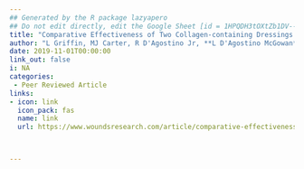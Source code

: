 ```yaml
---
## Generated by the R package lazyapero
## Do not edit directly, edit the Google Sheet [id = 1HPQDH3tOXtZb1DV--8wR9CKAzUz5aywWc2vM3OQ5SrU]
title: "Comparative Effectiveness of Two Collagen-containing Dressings: Oxidized Regenerated Cellulose (ORC)/Collagen/Silver-ORC Dressing Versus Ovine Collagen Extracellular Matrix"
author: "L Griffin, MJ Carter, R D'Agostino Jr, **L D'Agostino McGowan**"
date: 2019-11-01T00:00:00
link_out: false
i: NA
categories:
 - Peer Reviewed Article
links:
- icon: link
  icon_pack: fas
  name: link
  url: https://www.woundsresearch.com/article/comparative-effectiveness-two-collagen-containing-dressings-oxidized-regenerated-cellulose



---
```




